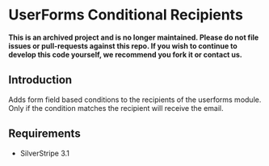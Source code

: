 # UserForms Conditional Recipients

**This is an archived project and is no longer maintained. Please do not file issues or pull-requests against this repo. If you wish to continue to develop this code yourself, we recommend you fork it or contact us.**

## Introduction

Adds form field based conditions to the recipients of the userforms module.
Only if the condition matches the recipient will receive the email.  

## Requirements

 * SilverStripe 3.1

